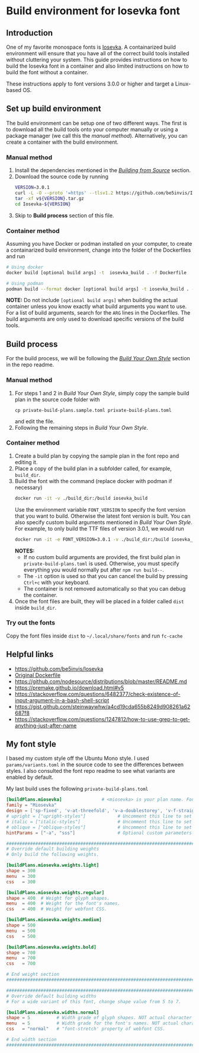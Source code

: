 # Build environment for Iosevka font

## Introduction

One of my favorite monospace fonts is
[Iosevka](https://github.com/be5invis/Iosevka). A containarized build
environment will ensure that you have all of the correct build tools installed
without cluttering your system. This guide provides instructions on how to
build the Iosevka font in a container and also limited instructions on how
to build the font without a container.

These instructions apply to font versions 3.0.0 or higher and target a
Linux-based OS.

## Set up build environment

The build environment can be setup one of two different ways. The first is to
download all the build tools onto your computer manually or using a package
manager (we call this the *manual method*). Alternatively, you can create a
container with the build environment.

### Manual method

1. Install the dependencies mentioned in the [*Building from
   Source*](https://github.com/be5invis/Iosevka#building-from-source) section.
2. Download the source code by running
    ```sh
    VERSION=3.0.1
    curl -L -O --proto '=https' --tlsv1.2 https://github.com/be5invis/Iosevka/archive/v${VERSION}.tar.gz
    tar -xf v${VERSION}.tar.gz
    cd Iosevka-${VERSION}
    ```
3. Skip to **Build process** section of this file.

### Container method

Assuming you have Docker or podman installed on your computer, to create a
containarized build environment, change into the folder of the Dockerfiles and
run
```sh
# Using docker
docker build [optional build args] -t  iosevka_build . -f Dockerfile

# Using podman
podman build --format docker [optional build args] -t iosevka_build . -f Dockerfile
```

**NOTE:** Do not include `[optional build args]` when building the actual
container unless you know exactly what build arguments you want to use. For a
list of build arguments, search for the `ARG` lines in the Dockerfiles. The
build arguments are only used to download specific versions of the build
tools.

## Build process

For the build process, we will be following the [*Build Your Own
Style*](https://github.com/be5invis/Iosevka#build-your-own-style) section in
the repo readme.

### Manual method

1. For steps 1 and 2 in *Build Your Own Style*, simply copy the sample build
   plan in the source code folder with
    ```
    cp private-build-plans.sample.toml private-build-plans.toml
    ```
   and edit the file.
1. Following the remaining steps in *Build Your Own Style*.

### Container method

1. Create a build plan by copying the sample plan in the font repo and editing
   it.
1. Place a copy of the build plan in a subfolder called, for example,
   `build_dir`.
1. Build the font with the command (replace docker with podman if necessary)
    ```sh
    docker run -it -v ./build_dir:/build iosevka_build
    ```
    Use the environment variable `FONT_VERSION` to specify the font version
    that you want to build. Otherwise the latest font version is built. You
    can also specify custom build arguments mentioned in *Build Your Own
    Style*. For example, to only build the TTF files of version 3.0.1, we
    would run
    ```sh
    docker run -it -e FONT_VERSION=3.0.1 -v ./build_dir:/build iosevka_build ttf::iosevka-custom
    ```
    **NOTES:**
    - If no custom build arguments are provided, the first build plan in
      `private-build-plans.toml` is used. Otherwise, you must specify
      everything you would normally put after `npm run build--`.
    - The `-it` option is used so that you can cancel the build by pressing `Ctrl+c` with your keyboard.
    - The container is not removed automatically so that you can debug the
      container.
1. Once the font files are built, they will be placed in a folder called
   `dist` inside `build_dir`.

### Try out the fonts

Copy the font files inside `dist` to `~/.local/share/fonts` and run `fc-cache`

## Helpful links

- https://github.com/be5invis/Iosevka
- [Original Dockerfile](https://gist.github.com/tasuten/0431d8af3e7b5ad5bc5347ce2d7045d7)
- https://github.com/nodesource/distributions/blob/master/README.md
- https://premake.github.io/download.html#v5
- https://stackoverflow.com/questions/6482377/check-existence-of-input-argument-in-a-bash-shell-script
- https://gist.github.com/steinwaywhw/a4cd19cda655b8249d908261a62687f8
- https://stackoverflow.com/questions/1247812/how-to-use-grep-to-get-anything-just-after-name

## My font style

I based my custom style off the Ubuntu Mono style. I used
`params/variants.toml` in the source code to see the differences between
styles. I also consulted the font repo readme to see what variants are enabled
by default.

My last build uses the following `private-build-plans.toml`

```toml
[buildPlans.miosevka]               # <miosevka> is your plan name. Font files will have this name.
family = "Miosevka"
design = ['sp-fixed', 'v-at-threefold', 'v-a-doublestorey', 'v-f-straight', 'v-i-italic', 'v-l-italic', 'v-m-shortleg', 'v-y-straight', 'v-brace-straight', 'v-one-base-serif', 'v-numbersign-slanted']
# upright = ["upright-styles"]            # Uncomment this line to set styles for upright only
# italic = ["italic-styles"]              # Uncomment this line to set styles for italic only
# oblique = ["oblique-styles"]            # Uncomment this line to set styles for oblique only
hintParams = ["-a", "sss"]                # Optional custom parameters for ttfautohint

###################################################################################################
# Override default building weights
# Only build the following weights.

[buildPlans.miosevka.weights.light]
shape = 300
menu  = 300
css   = 300

[buildPlans.miosevka.weights.regular]
shape = 400  # Weight for glyph shapes.
menu  = 400  # Weight for the font's names.
css   = 400  # Weight for webfont CSS.

[buildPlans.miosevka.weights.medium]
shape = 500
menu  = 500
css   = 500

[buildPlans.miosevka.weights.bold]
shape = 700
menu  = 700
css   = 700

# End weight section
###################################################################################################

###################################################################################################
# Override default building widths
# For a wide variant of this font, change shape value from 5 to 7.

[buildPlans.miosevka.widths.normal]
shape = 5          # Width grade of glyph shapes. NOT actual character width.
menu  = 5          # Width grade for the font's names. NOT actual character width.
css   = "normal"   # "font-stretch' property of webfont CSS.

# End width section
###################################################################################################
```
